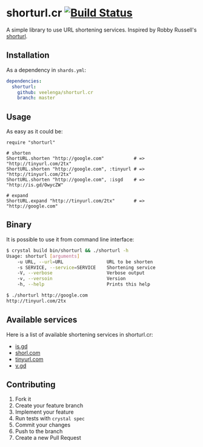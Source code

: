 # shorturl.cr [![Build Status](https://travis-ci.org/veelenga/shorturl.cr.svg?branch=master)](https://travis-ci.org/veelenga/shorturl.cr)

A simple library to use URL shortening services. Inspired by Robby Russell's [shorturl](https://github.com/robbyrussell/shorturl).

## Installation

As a dependency in `shards.yml`:

```yaml
dependencies:
  shorturl:
    github: veelenga/shorturl.cr
    branch: master
```

## Usage

As easy as it could be:

```crystal
require "shorturl"

# shorten
ShortURL.shorten "http://google.com"           # => "http://tinyurl.com/2tx"
ShortURL.shorten "http://google.com", :tinyurl # => "http://tinyurl.com/2tx"
ShortURL.shorten "http://google.com", :isgd    # => "http://is.gd/OwycZW"

# expand
ShortURL.expand "http://tinyurl.com/2tx"       # => "http://google.com"
```

## Binary

It is possible to use it from command line interface:

```sh
$ crystal build bin/shorturl && ./shorturl -h
Usage: shorturl [arguments]
    -u URL, --url=URL                URL to be shorten
    -s SERVICE, --service=SERVICE    Shortening service
    -V, --verbose                    Verbose output
    -v, --versoin                    Version
    -h, --help                       Prints this help

$ ./shorturl http://google.com
http://tinyurl.com/2tx
```

## Available services

Here is a list of available shortening services in shorturl.cr:

* [is.gd](http://is.gd)
* [shorl.com](http://shorl.com)
* [tinyurl.com](http://tinyurl.com)
* [v.gd](http://v.gd)

## Contributing

1. Fork it
1. Create your feature branch
1. Implement your feature
1. Run tests with `crystal spec`
1. Commit your changes
1. Push to the branch
1. Create a new Pull Request
